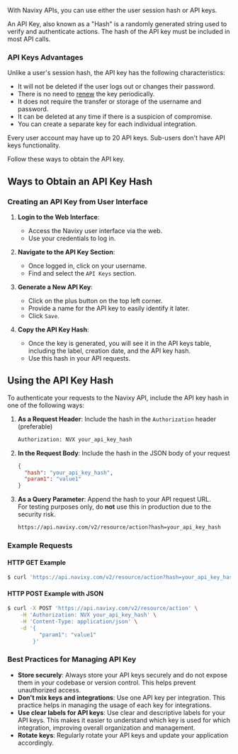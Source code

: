 
With Navixy APIs, you can use either the user session hash or API keys.

An API Key, also known as a "Hash" is a randomly generated string used to verify and authenticate actions. The hash of the API key must be included in most API calls.

### API Keys Advantages

Unlike a user's session hash, the API key has the following characteristics:

- It will not be deleted if the user logs out or changes their password.
- There is no need to [renew](./user/session/index.md#renew) the key periodically.
- It does not require the transfer or storage of the username and password.
- It can be deleted at any time if there is a suspicion of compromise.
- You can create a separate key for each individual integration.

Every user account may have up to 20 API keys. Sub-users don't have API keys functionality.

Follow these ways to obtain the API key.

## Ways to Obtain an API Key Hash

### Creating an API Key from User Interface

1. **Login to the Web Interface**:
    - Access the Navixy user interface via the web.
    - Use your credentials to log in.

2. **Navigate to the API Key Section**:
    - Once logged in, click on your username.
    - Find and select the `API Keys` section.

3. **Generate a New API Key**:
    - Click on the plus button on the top left corner.
    - Provide a name for the API key to easily identify it later.
    - Click `Save`.

4. **Copy the API Key Hash**:
    - Once the key is generated, you will see it in the API keys table, including the label, creation date, and the API key hash.
    - Use this hash in your API requests.

## Using the API Key Hash

To authenticate your requests to the Navixy API, include the API key hash in one of the following ways:

1. **As a Request Header**: Include the hash in the `Authorization` header (preferable)
   ```sh
   Authorization: NVX your_api_key_hash
   ```

2. **In the Request Body**: Include the hash in the JSON body of your request
   ```json
   {
     "hash": "your_api_key_hash",
     "param1": "value1"
   }
   ```

3. **As a Query Parameter**: Append the hash to your API request URL.<br/>
   For testing purposes only, do **not** use this in production due to the security risk.
   ```sh
   https://api.navixy.com/v2/resource/action?hash=your_api_key_hash
   ```

### Example Requests

#### HTTP GET Example

```sh
$ curl 'https://api.navixy.com/v2/resource/action?hash=your_api_key_hash'
```

#### HTTP POST Example with JSON

```sh
$ curl -X POST 'https://api.navixy.com/v2/resource/action' \
    -H 'Authorization: NVX your_api_key_hash' \
    -H 'Content-Type: application/json' \
    -d '{
          "param1": "value1"
        }'
```

### Best Practices for Managing API Key

- **Store securely**: Always store your API keys securely and do not expose them in your codebase or version control. This helps prevent unauthorized access.
- **Don't mix keys and integrations**: Use one API key per integration. This practice helps in managing the usage of each key for integrations.
- **Use clear labels for API keys**: Use clear and descriptive labels for your API keys. This makes it easier to understand which key is used for which integration, improving overall organization and management.
- **Rotate keys**: Regularly rotate your API keys and update your application accordingly.
